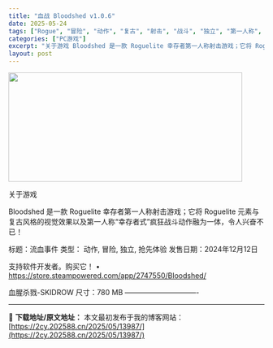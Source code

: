 ```yaml
---
title: "血战 Bloodshed v1.0.6"
date: 2025-05-24
tags: ["Rogue", "冒险", "动作", "复古", "射击", "战斗", "独立", "第一人称", "第一人称射击", "血腥"]
categories: ["PC游戏"]
excerpt: "关于游戏 Bloodshed 是一款 Roguelite 幸存者第一人称射击游戏；它将​​ Roguelite 元素与复古风格的视觉效果以及第一人称“幸存者式”疯狂战斗动作融为一体，令人兴奋不已！ 标题：流血事件 类型： 动作, 冒险, 独立, 抢先体验 发售日期：2024年12月12日 支持软件开&hellip;"
layout: post
---
```


<img src="https://2cy.202588.cn/wp-content/uploads/2025/05/2025052402110868.webp" alt="" width="460" height="215" class="aligncenter size-full wp-image-13988" />

关于游戏

Bloodshed 是一款 Roguelite 幸存者第一人称射击游戏；它将​​ Roguelite 元素与复古风格的视觉效果以及第一人称“幸存者式”疯狂战斗动作融为一体，令人兴奋不已！

标题：流血事件
类型： 动作, 冒险, 独立, 抢先体验
发售日期：2024年12月12日

支持软件开发者。购买它！
• https://store.steampowered.com/app/2747550/Bloodshed/

血腥杀戮-SKIDROW
尺寸：780 MB
——————————- 

---
📖 **下载地址/原文地址：** 本文最初发布于我的博客网站：[https://2cy.202588.cn/2025/05/13987/](https://2cy.202588.cn/2025/05/13987/)
